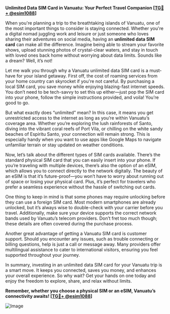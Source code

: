 **Unlimited Data SIM Card in Vanuatu: Your Perfect Travel Companion [[TG💪+ @esim1088](https://t.me/s/esim1088)]**

When you're planning a trip to the breathtaking islands of Vanuatu, one of the most important things to consider is staying connected. Whether you're a digital nomad juggling work and leisure or just someone who loves sharing their adventures on social media, having an **unlimited data SIM card** can make all the difference. Imagine being able to stream your favorite shows, upload stunning photos of crystal-clear waters, and stay in touch with loved ones back home without worrying about data limits. Sounds like a dream? Well, it’s not! 

Let me walk you through why a Vanuatu unlimited data SIM card is a must-have for your island getaway. First off, the cost of roaming services from your home country can skyrocket if you're not careful. By purchasing a local SIM card, you save money while enjoying blazing-fast internet speeds. You don’t need to be tech-savvy to set this up either—just pop the SIM card into your phone, follow the simple instructions provided, and voila! You’re good to go.

But what exactly does “unlimited” mean? In this case, it means you get unrestricted access to the internet as long as you’re within Vanuatu’s coverage area. Whether you’re exploring the lush rainforests of Santo, diving into the vibrant coral reefs of Port Vila, or chilling on the white sandy beaches of Espiritu Santo, your connection will remain strong. This is especially handy when you want to use apps like Google Maps to navigate unfamiliar terrain or stay updated on weather conditions.

Now, let’s talk about the different types of SIM cards available. There’s the standard physical SIM card that you can easily insert into your phone. If you’re traveling with multiple devices, there’s also the option of an eSIM, which allows you to connect directly to the network digitally. The beauty of an eSIM is that it’s future-proof—you won’t have to worry about running out of space or losing your physical card. Plus, it’s perfect for travelers who prefer a seamless experience without the hassle of switching out cards.

One thing to keep in mind is that some phones may require unlocking before they can use a foreign SIM card. Most modern smartphones are already unlocked, but it’s always wise to double-check with your carrier before you travel. Additionally, make sure your device supports the correct network bands used by Vanuatu’s telecom providers. Don’t fret too much though; these details are often covered during the purchase process.

Another great advantage of getting a Vanuatu SIM card is customer support. Should you encounter any issues, such as trouble connecting or billing questions, help is just a call or message away. Many providers offer multilingual assistance to cater to international visitors, ensuring you feel supported throughout your journey.

In summary, investing in an unlimited data SIM card for your Vanuatu trip is a smart move. It keeps you connected, saves you money, and enhances your overall experience. So why wait? Get your hands on one today and enjoy the freedom to explore, share, and relax without limits.

**Remember, whether you choose a physical SIM or an eSIM, Vanuatu’s connectivity awaits! [[TG💪+ @esim1088](https://t.me/s/esim1088)]**

![Image](https://i.postimg.cc/Y0z9fWf4/image.png)